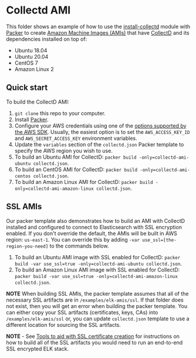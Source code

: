 # Collectd AMI

This folder shows an example of how to use the [install-collectd](../../modules/install-collectd) module with 
[Packer](https://www.packer.io/) to create [Amazon Machine Images (AMIs)](http://docs.aws.amazon.com/AWSEC2/latest/UserGuide/AMIs.html) 
that have [CollectD](https://collectd.org/) and its dependencies installed on top of:
 
* Ubuntu 18.04
* Ubuntu 20.04
* CentOS 7
* Amazon Linux 2

## Quick start

To build the CollectD AMI:

1. `git clone` this repo to your computer.
1. Install [Packer](https://www.packer.io/).
1. Configure your AWS credentials using one of the [options supported by the AWS SDK](http://docs.aws.amazon.com/sdk-for-java/v1/developer-guide/credentials.html). Usually, the easiest option is to set the `AWS_ACCESS_KEY_ID` and `AWS_SECRET_ACCESS_KEY` environment variables.
1. Update the `variables` section of the `collectd.json` Packer template to specify the AWS region you wish to use.
1. To build an Ubuntu AMI for CollectD: `packer build -only=collectd-ami-ubuntu collectd.json`.
1. To build an CentOS AMI for CollectD: `packer build -only=collectd-ami-centos collectd.json`.
1. To build an Amazon Linux AMI for CollectD: `packer build -only=collectd-ami-amazon-linux collectd.json`.

## SSL AMIs

Our packer template also demonstrates how to build an AMI with CollectD installed and configured to connect to 
Elasticsearch with SSL encryption enabled. If you don't override the default, the AMIs will be built in AWS 
region: `us-east-1`. You can override this by adding `-var use_ssl=[the-region-you-need]` to the commands below.

1. To build an Ubuntu AMI image with SSL enabled for CollectD: 
  `packer build -var use_ssl=true -only=collectd-ami-ubuntu collectd.json`.
1. To build an Amazon Linux AMI image with SSL enabled for CollectD: 
  `packer build -var use_ssl=true -only=collectd-ami-amazon-linux collectd.json`.

**NOTE** When building SSL AMIs, the packer template assumes that all of the necessary SSL artifacts are in `/examples/elk-amis/ssl`. 
If that folder does not exist, then you will get an error when building the packer template. You can either copy your
SSL artifacts (certificates, keys, CAs) into `/examples/elk-amis/ssl` or, you can update `collectd.json` template to 
use a different location for sourcing the SSL artifacts.

**NOTE** - See [Tools to aid with SSL certificate creation](/examples/elk-amis#tools-to-aid-with-ssl-certificate-creation) for instructions
on how to build all of the SSL artifacts you would need to run an end-to-end SSL encrypted ELK stack.
